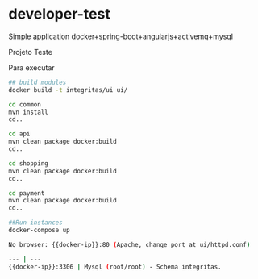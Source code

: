 # developer-test
Simple application docker+spring-boot+angularjs+activemq+mysql

Projeto Teste

Para executar

```sh
## build modules
docker build -t integritas/ui ui/

cd common
mvn install
cd..

cd api
mvn clean package docker:build
cd..

cd shopping
mvn clean package docker:build
cd..

cd payment
mvn clean package docker:build
cd..

##Run instances
docker-compose up

No browser: {{docker-ip}}:80 (Apache, change port at ui/httpd.conf)

--- | ---
{{docker-ip}}:3306 | Mysql (root/root) - Schema integritas.
